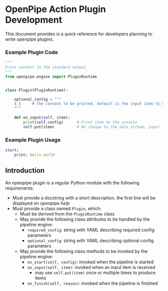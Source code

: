 # OpenPipe Action Plugin Development
This document provides is a quick reference for developers planning to write openpipe  plugins.


### Example Plugin Code
```python
"""
Print content to the standard output
"""
from openpipe.engine import PluginRuntime


class Plugin(PluginRuntime):

    optional_config = """
    $_$     # The content to be printed, default is the input item ($_$)
    """

    def on_input(self, item):
        print(self.config)      # Print item to the console
        self.put(item)          # No change to the data stream, input -> output
```

### Example Plugin Usage
```yaml
start:
    print: Hello world
```

## Introduction
An openpipe plugin is a regular Python module with the following requirements:

- Must provide a docstring with a short description, the first line will be displayed on _openpipe help_
- Must provide a class named `Plugin`, which:
    - Must be derived from the `PluginRuntime` class
    - May provide the following class attributes to be handled by the pipeline engine:
        - `required_config`: string with YAML describing required config parameters
        - `optional_config`: string with YAML describing optional config parameters
    - May provide the following class methods to be invoked by the pipeline engine:
        - `on_start(self, config)`: invoked when the pipeline is started
        - `on_input(self, item)`: invoked when an input item is received
            - may use `self.put(item)` once or multiple times to produce items
        - `on_finish(self, reason)`: invoked when the pipeline is finished
